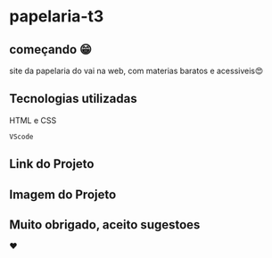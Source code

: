 # papelaria-t3

## começando 😁

site da papelaria do vai na web, com materias baratos e acessiveis😍

## Tecnologias utilizadas 

HTML e CSS

``VScode``
## Link do Projeto

## Imagem do Projeto

## Muito obrigado, aceito sugestoes
❤️
